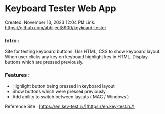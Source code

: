 # Keyboard Tester Web App

Created: November 13, 2023 12:04 PM
Link: https://github.com/abhijeet8900/keyboard-tester

### Intro :

Site for testing keyboard buttons. Use HTML, CSS to show keyboard layout. When user clicks any key on keyboard highlight key in HTML. Display buttons which are pressed previously. 

### Features :

- Highlight button being pressed in keyboard layout
- Show buttons which were pressed previously.
- Add ability to switch between layouts  ( MAC / Windows )

Reference Site : [https://en.key-test.ru/](https://en.key-test.ru/)